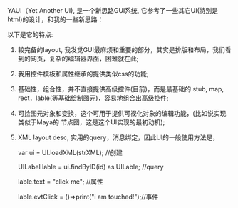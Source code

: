 YAUI（Yet Another UI), 是一个新思路GUI系统, 它参考了一些其它UI(特别是html)的设计，和我的一些新思路：

以下是它的特点:
1. 较完备的layout, 我发觉GUI最麻烦和重要的部分，其实是排版和布局，我们看到的网页，复杂的编辑器界面，困难就在此;

2. 我用控件模板和属性继承的提供类似css的功能;

3. 基础性，组合性，并不直接提供高级控件(目前)，而是最基础的 stub, map, rect，lable(等基础绘制图元)，容易地组合出高级控件;

4. 可捡图元对象和变换，这个可用于提供可视化对象的编辑功能，(比如说实现类似于Maya的 节点图，这是这个UI实现的最初动机);

5. XML layout desc, 实用的query，消息绑定，因此UI的一般使用方法是，
 
      var ui = UI.loadXML(strXML);                   //创建

      UILabel lable = ui.findByID(id) as UILable;  //query
      
      lable.text = "click me";                             //属性
      
      lable.evtClick = ()=>print("i am touched!");//事件
